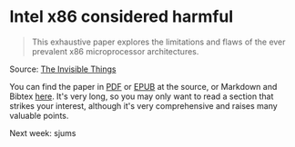 
# Intel x86 considered harmful

> This exhaustive paper explores the limitations and flaws of the ever prevalent x86 microprocessor architectures.

Source: [The Invisible Things](http://blog.invisiblethings.org/2015/10/27/x86_harmful.html)

You can find the paper in [PDF](http://blog.invisiblethings.org/papers/2015/x86_harmful.pdf) or [EPUB](http://blog.invisiblethings.org/papers/2015/x86_harmful.epub) at the source, or Markdown and Bibtex [here](https://github.com/rootkovska/x86_harmful). It's very long, so you may only want to read a section that strikes your interest, although it's very comprehensive and raises many valuable points.

Next week: sjums
